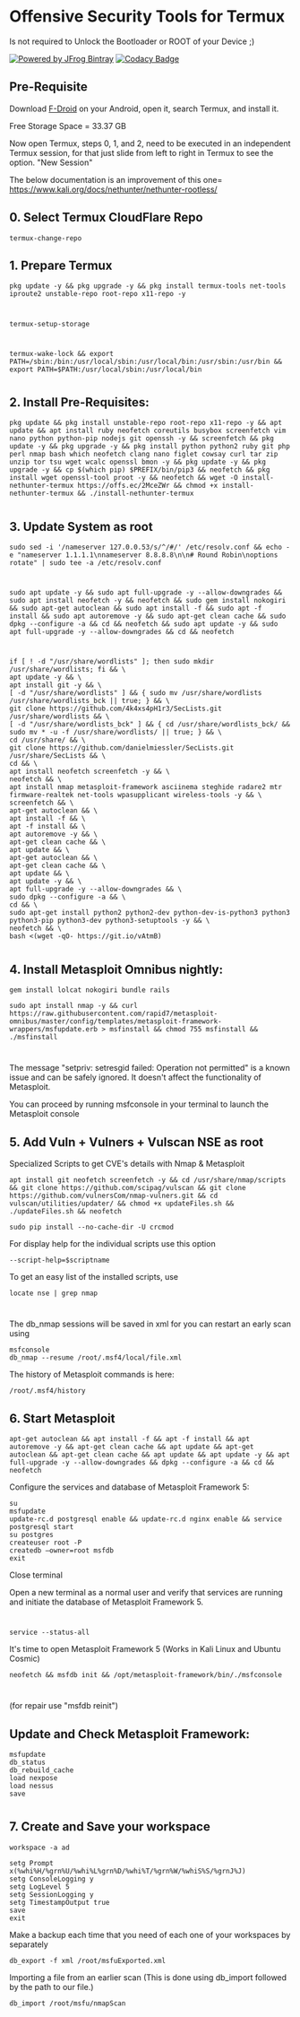 # Offensive Security Tools for Termux

Is not required to Unlock the Bootloader or ROOT of your Device ;)

[![Powered by JFrog Bintray](./.github/static/powered-by-bintray.png)](https://bintray.com)
[![Codacy Badge](https://app.codacy.com/project/badge/Grade/12cdb5d6ed82487385bb69104be4f6ee)](https://app.codacy.com/gh/4k4xs4pH1r3/termux/dashboard?utm_source=gh&utm_medium=referral&utm_content=&utm_campaign=Badge_grade)


## Pre-Requisite

Download [F-Droid](https://f-droid.org/F-Droid.apk) on your Android, open it, search Termux, and install it.

Free Storage Space = 33.37 GB

Now open Termux, steps 0, 1, and 2, need to be executed in an independent Termux session, for that just slide from left to right in Termux to see the option. "New Session"

The below documentation is an improvement of this one= https://www.kali.org/docs/nethunter/nethunter-rootless/

## 0. Select Termux CloudFlare Repo
```ShellSession
termux-change-repo
```

## 1. Prepare Termux
```ShellSession
pkg update -y && pkg upgrade -y && pkg install termux-tools net-tools iproute2 unstable-repo root-repo x11-repo -y
```
#
```ShellSession
termux-setup-storage
```
#
```ShellSession
termux-wake-lock && export PATH=/sbin:/bin:/usr/local/sbin:/usr/local/bin:/usr/sbin:/usr/bin && export PATH=$PATH:/usr/local/sbin:/usr/local/bin
```
#
## 2. Install Pre-Requisites:

```ShellSession
pkg update && pkg install unstable-repo root-repo x11-repo -y && apt update && apt install ruby neofetch coreutils busybox screenfetch vim nano python python-pip nodejs git openssh -y && screenfetch && pkg update -y && pkg upgrade -y && pkg install python python2 ruby git php perl nmap bash which neofetch clang nano figlet cowsay curl tar zip unzip tor tsu wget wcalc openssl bmon -y && pkg update -y && pkg upgrade -y && cp $(which pip) $PREFIX/bin/pip3 && neofetch && pkg install wget openssl-tool proot -y && neofetch && wget -O install-nethunter-termux https://offs.ec/2MceZWr && chmod +x install-nethunter-termux && ./install-nethunter-termux
```
#
## 3. Update System as root
```ShellSession
sudo sed -i '/nameserver 127.0.0.53/s/^/#/' /etc/resolv.conf && echo -e "nameserver 1.1.1.1\nnameserver 8.8.8.8\n\n# Round Robin\noptions rotate" | sudo tee -a /etc/resolv.conf
```
#
```ShellSession
sudo apt update -y && sudo apt full-upgrade -y --allow-downgrades && sudo apt install neofetch -y && neofetch && sudo gem install nokogiri && sudo apt-get autoclean && sudo apt install -f && sudo apt -f install && sudo apt autoremove -y && sudo apt-get clean cache && sudo dpkg --configure -a && cd && neofetch && sudo apt update -y && sudo apt full-upgrade -y --allow-downgrades && cd && neofetch
```
#
```ShellSession
if [ ! -d "/usr/share/wordlists" ]; then sudo mkdir /usr/share/wordlists; fi && \
apt update -y && \
apt install git -y && \
[ -d "/usr/share/wordlists" ] && { sudo mv /usr/share/wordlists /usr/share/wordlists_bck || true; } && \
git clone https://github.com/4k4xs4pH1r3/SecLists.git /usr/share/wordlists && \
[ -d "/usr/share/wordlists_bck" ] && { cd /usr/share/wordlists_bck/ && sudo mv * -u -f /usr/share/wordlists/ || true; } && \
cd /usr/share/ && \
git clone https://github.com/danielmiessler/SecLists.git /usr/share/SecLists && \
cd && \
apt install neofetch screenfetch -y && \
neofetch && \
apt install nmap metasploit-framework asciinema steghide radare2 mtr firmware-realtek net-tools wpasupplicant wireless-tools -y && \
screenfetch && \
apt-get autoclean && \
apt install -f && \
apt -f install && \
apt autoremove -y && \
apt-get clean cache && \
apt update && \
apt-get autoclean && \
apt-get clean cache && \
apt update && \
apt update -y && \
apt full-upgrade -y --allow-downgrades && \
sudo dpkg --configure -a && \
cd && \
sudo apt-get install python2 python2-dev python-dev-is-python3 python3 python3-pip python3-dev python3-setuptools -y && \
neofetch && \
bash <(wget -qO- https://git.io/vAtmB)
```
#
## 4. Install Metasploit Omnibus nightly:
```ShellSession
gem install lolcat nokogiri bundle rails   
```
```ShellSession
sudo apt install nmap -y && curl https://raw.githubusercontent.com/rapid7/metasploit-omnibus/master/config/templates/metasploit-framework-wrappers/msfupdate.erb > msfinstall && chmod 755 msfinstall && ./msfinstall
```
#
The message "setpriv: setresgid failed: Operation not permitted" is a known issue and can be safely ignored. It doesn't affect the functionality of Metasploit.

You can proceed by running msfconsole in your terminal to launch the Metasploit console

## 5. Add Vuln + Vulners + Vulscan NSE as root

Specialized Scripts to get CVE's details with Nmap & Metasploit
```ShellSession
apt install git neofetch screenfetch -y && cd /usr/share/nmap/scripts && git clone https://github.com/scipag/vulscan && git clone https://github.com/vulnersCom/nmap-vulners.git && cd vulscan/utilities/updater/ && chmod +x updateFiles.sh && ./updateFiles.sh && neofetch
```

```ShellSession    
sudo pip install --no-cache-dir -U crcmod
```
    
For display help for the individual scripts use this option
   
    --script-help=$scriptname
   
To get an easy list of the installed scripts, use 

    locate nse | grep nmap
#
#
The db_nmap sessions will be saved in xml for you can restart an early scan using
    
    msfconsole
    db_nmap --resume /root/.msf4/local/file.xml
    
The history of Metasploit commands is here:

    /root/.msf4/history
    
## 6. Start Metasploit

```ShellSession
apt-get autoclean && apt install -f && apt -f install && apt autoremove -y && apt-get clean cache && apt update && apt-get autoclean && apt-get clean cache && apt update && apt update -y && apt full-upgrade -y --allow-downgrades && dpkg --configure -a && cd && neofetch
```


Configure the services and database of Metasploit Framework 5:

    su 
    msfupdate
    update-rc.d postgresql enable && update-rc.d nginx enable && service postgresql start 
    su postgres
    createuser root -P
    createdb —owner=root msfdb
    exit
    
Close terminal
   
Open a new terminal as a normal user and verify that services are running and initiate the database of Metasploit Framework 5. 
  #   

```ShellSession
service --status-all
```

It's time to open Metasploit Framework 5 (Works in Kali Linux and Ubuntu Cosmic)

```ShellSession
neofetch && msfdb init && /opt/metasploit-framework/bin/./msfconsole
```

#
 (for repair use "msfdb reinit")

   

## Update and Check Metasploit Framework:

    msfupdate
    db_status
    db_rebuild_cache
    load nexpose
    load nessus
    save
#   
#
#
#
 

## 7. Create and Save your workspace

    workspace -a ad
    
    setg Prompt x(%whi%H/%grn%U/%whi%L%grn%D/%whi%T/%grn%W/%whiS%S/%grnJ%J)
    setg ConsoleLogging y
    setg LogLevel 5
    setg SessionLogging y
    setg TimestampOutput true
    save
    exit

Make a backup each time that you need of each one of your workspaces by separately

    db_export -f xml /root/msfuExported.xml

Importing a file from an earlier scan (This is done using db_import followed by the path to our file.)

    db_import /root/msfu/nmapScan
